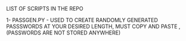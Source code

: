 LIST OF SCRIPTS IN THE REPO

1-  PASSGEN.PY - USED TO CREATE RANDOMLY GENERATED PASSSWORDS AT YOUR DESIRED LENGTH, MUST COPY AND PASTE , (PASSWORDS ARE NOT STORED ANYWHERE)


